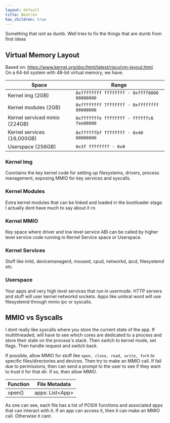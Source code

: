 ```yaml
---
layout: default
title: Neutron
has_children: true
---
```

Something that isnt as dumb. Well tries to fix the things that are dumb from first ideas

## Virtual Memory Layout
Based on: https://www.kernel.org/doc/html/latest/riscv/vm-layout.html. <br/>
On a 64-bit system with 48-bit virtual memory, we have:

| Space | Range |
| --- | ----------- |
| Kernel img (2GB)| `0xffffffff ffffffff - 0xffff8000 00000000` |
| Kernel modules (2GB) | `0xffffffff 7fffffff - 0xffffffff 00000000` |
| Kernel serviced mmio (224GB) | `0xfffffffe ffffffff - ffffffc6 fee00000` |
| Kernel services (16,000GB) | `0xffffffbf ffffffff - 0x40 00000000` |
| Userspace (256GB) | `0x3f ffffffff - 0x0` |

### Kernel Img
Coontains the key kernel code for setting up filesystems, drivers, process management, exposing MMIO for key services and syscalls.

### Kernel Modules
Extra kernel modules that can be linked and loaded in the bootloader stage. I actually dont have much to say about it rn.

### Kernel MMIO
Key space where driver and low level service ABI can be called by higher level service code running in Kernel Service space or Userspace.

### Kernel Services
Stuff like initd, devicemanagerd, moused, cpud, networkd, ipcd, filesystemd etc.

### Userspace
Your apps and very high level services that run in usermode. HTTP servers and stuff will user kernel networkd sockets. Apps like umbral word will use filesystemd through mmio ipc or syscalls.

## MMIO vs Syscalls
I dont really like syscalls where you store the current state of the app. If multithreaded, will have to see which cores are dedicated to a process and store their state on the process's stack. Then switch to kernel mode, set flags. Then handle request and switch back.

If possible, allow MMIO for stuff like `open, close, read, write, fork` to specific files/directories and devices. Then try to make an MMIO call. If fail due to permissions, then can send a prompt to the user to see if they want to trust it for that dir. If so, then allow MMIO.

| Function | File Metadata |
| --- | ----------- |
| open() | apps: List\<App> |

As one can see, each file has a list of POSIX functions and associated apps that can interact with it. If an app can access it, then it can make an MMIO call. Otherwise it cant.

